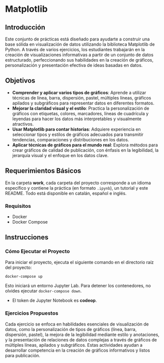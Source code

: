 # Matplotlib

## Introducción

Este conjunto de prácticas está diseñado para ayudarte a construir una base sólida en visualización de datos utilizando la biblioteca Matplotlib de Python. A través de varios ejercicios, los estudiantes trabajarán en la creación de visualizaciones informativas a partir de un conjunto de datos estructurado, perfeccionando sus habilidades en la creación de gráficos, personalización y presentación efectiva de ideas basadas en datos.

## Objetivos

- **Comprender y aplicar varios tipos de gráficos**: Aprende a utilizar técnicas de línea, barra, dispersión, pastel, múltiples líneas, gráficos apilados y subgráficos para representar datos en diferentes formatos.
- **Mejorar la claridad visual y el estilo**: Practica la personalización de gráficos con etiquetas, colores, marcadores, líneas de cuadrícula y leyendas para hacer los datos más interpretables y visualmente atractivos.
- **Usar Matplotlib para contar historias**: Adquiere experiencia en seleccionar tipos y estilos de gráficos adecuados para transmitir tendencias, comparaciones y distribuciones en los datos.
- **Aplicar técnicas de gráficos para el mundo real**: Explora métodos para crear gráficos de calidad de publicación, con énfasis en la legibilidad, la jerarquía visual y el enfoque en los datos clave.

## Requerimientos Básicos

En la carpeta **work**, cada carpeta del proyecto corresponde a un idioma específico y contiene la práctica (en formato `.ipynb`), un tutorial y este README. Todo está disponible en catalán, español e inglés.

### Requisitos
- Docker
- Docker Compose

## Instrucciones

### Cómo Ejecutar el Proyecto

Para iniciar el proyecto, ejecuta el siguiente comando en el directorio raíz del proyecto:  
```bash
docker-compose up
```
Esto iniciará un entorno Jupyter Lab. Para detener los contenedores, no olvides ejecutar `docker-compose down`.

* El token de Jupyter Notebook es **codeop**.


### Ejercicios Propuestos

Cada ejercicio se enfoca en habilidades esenciales de visualización de datos, como la personalización de tipos de gráficos (línea, barra, dispersión, pastel), la mejora de la legibilidad mediante estilo y anotaciones, y la presentación de relaciones de datos complejas a través de gráficos de múltiples líneas, apilados y subgráficos. Estas actividades ayudan a desarrollar competencia en la creación de gráficos informativos y listos para publicación.
